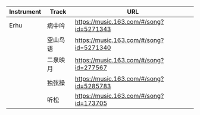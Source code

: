 | Instrument       | Track         | URL               |
|------------|---------------|-----------------------|
| Erhu | 病中吟 | https://music.163.com/#/song?id=5271343 |
|  | 空山鸟语       | https://music.163.com/#/song?id=5271340 |
|  | 二泉映月       | https://music.163.com/#/song?id=277567 |
|  | 独弦操       | https://music.163.com/#/song?id=5285783 |
|  | 听松       | https://music.163.com/#/song?id=173705 |
